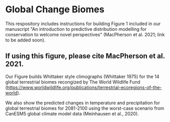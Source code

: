 # Global Change Biomes

This respository includes instructions for building Figure 1 included in our manuscript "An introduction to predictive distribution modelling for conservation to welcome novel perspectives" (MacPherson et al. 2021; link to be added soon). 

## If using this figure, please cite MacPherson et al. 2021.

Our Figure builds Whittaker style climographs (Whittaker 1975) for the 14 global terrestrial biomes recongized by The World Wildlife Fund (https://www.worldwildlife.org/publications/terrestrial-ecoregions-of-the-world).

We also show the predicted changes in temperature and precipitation for global terrestrial biomes for 2081-2100 using the worst-case scenario from CanESM5 global climate model data (Meinhausen et al., 2020).
